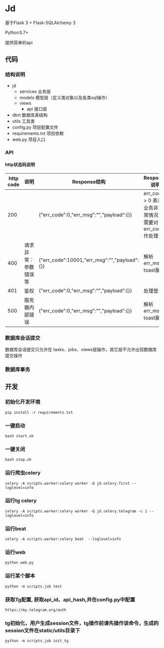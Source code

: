 # Jd

基于Flask 3 + Flask-SQLAlchemy 3

Python3.7+

提供简单的api


## 代码

### 结构说明

+ jd
  + services 业务层
  + models 模型层（定义类对象以及各类sql操作）
  + views
    + api 接口层
+ dbrt 数据库表结构
+ utils 工具类
+ config.py 项目配置文件
+ requirements.txt  项目依赖
+ web.py  项目入口

### API

#### http状态码说明

| http code | 说明 | Response结构 | Response说明 |
|---|---|---|---|
| 200 |  | {"err_code":0,"err_msg":"","payload":{}} | err_code > 0 表示业务非正常情况，需要对err_code作处理 |
| 400 | 请求异常：参数错误等 | {"err_code":10001,"err_msg":"","payload":{}} | 解析 err_msg toast展示 |
| 401 | 鉴权 | {"err_code":0,"err_msg":"","payload":{}} | 处理登录 |
| 500 | 服务器内部错误 | {"err_code":0,"err_msg":"","payload":{}} | 解析 err_msg toast展示 |


### 数据库会话提交

数据库会话提交只允许在  tasks、jobs、views层操作，其它层不允许出现数据库提交操作

### 数据库事务


## 开发

### 初始化开发环境

```shell
pip install -r requirements.txt
```

### 一键启动
```shell
bash start.sh
```

### 一键关闭
```shell
bash stop.sh

```

### 运行爬虫celery
```shell
celery -A scripts.worker:celery worker -Q jd.celery.first --loglevel=info
```
### 运行tg celery
```shell
celery -A scripts.worker:celery worker -Q jd.celery.telegram -c 1 --loglevel=info
```
### 运行beat
```shell
celery -A scripts.worker:celery beat  --loglevel=info
```


### 运行web
```shell
python web.py
```

### 运行某个脚本
```shell
python -m scripts.job test
```

### 获取Tg配置, 获取api_id、api_hash,并在config.py中配置
```shell
https://my.telegram.org/auth
```


### tg初始化，用户生成session文件，tg操作前请先操作该命令，生成的session文件在static/utils目录下
```shell
python -m scripts.job init_tg
```
